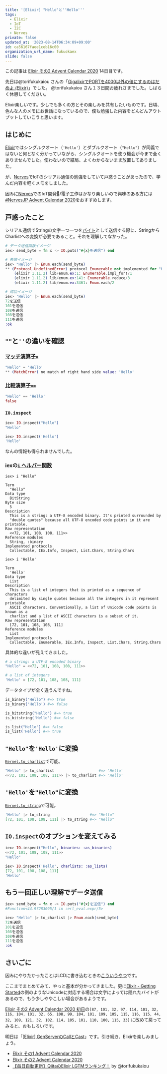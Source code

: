 ```yaml
---
title: '[Elixir] "Hello"と''Hello'''
tags:
  - Elixir
  - IoT
  - I2C
  - Nerves
private: false
updated_at: '2023-08-14T06:34:09+09:00'
id: ca56167faee1ceb16c00
organization_url_name: fukuokaex
slide: false
---
```

この記事は [Elixir その2 Advent Calendar 2020](https://qiita.com/advent-calendar/2020/elixir2) 14日目です。

先日は@torifukukaiou さんの「[GigalixirでPORTを4000以外の値にするのはだめよ (Elixir)](https://qiita.com/torifukukaiou/private/a570e8baa337c73f011a)」でした。
@torifukukaiou さん１３日間お疲れさまでした。しばらく休憩してください。

Elixir楽しいです。少しでも多くの方とその楽しみを共有したいものです。日頃、色んな人のメモにお世話になっているので、僕も勉強した内容をどんどんアウトプットしていこうと思います。

## はじめに

[Elixir](https://elixir-lang.org/)ではシングルクオート（`'Hello'`）とダブルクオート（`"Hello"`）が同義ではないと何となく分かっていながら、シングルクオートを使う機会が今まで全くありませんでした。使わないので結局、よくわからないまま放置してありました。

が、[Nerves](https://www.nerves-project.org/)でIoTのシリアル通信の勉強をしていて戸惑うことがあったので、学んだ内容を軽くメモをしました。

因みに[Nerves](https://www.nerves-project.org/)でのIoT開発/電子工作はかなり楽しいので興味のある方には[#NervesJP Advent Calendar 2020](https://qiita.com/advent-calendar/2020/nervesjp)をおすすめします。

## 戸惑ったこと

シリアル通信でStringの文字一つ一つを[バイト](https://ja.wikipedia.org/wiki/%E3%83%90%E3%82%A4%E3%83%88_(%E6%83%85%E5%A0%B1))として送信する際に、StringからCharlistへの変換が必要であること。それを理解してなかった。

```elixir
# データ送信関数イメージ
iex> send_byte = fn x -> IO.puts("#{x}を送信") end

# 失敗イメージ
iex> "Hello" |> Enum.each(send_byte)
** (Protocol.UndefinedError) protocol Enumerable not implemented for "Hello" of type BitString. This protocol is implemented for the following type(s): RingLogger.CircularBuffer, HashSet, Range, Map, Function, List, Stream, Date.Range, HashDict, GenEvent.Stream, MapSet, File.Stream, IO.Stream
    (elixir 1.11.2) lib/enum.ex:1: Enumerable.impl_for!/1
    (elixir 1.11.2) lib/enum.ex:141: Enumerable.reduce/3
    (elixir 1.11.2) lib/enum.ex:3461: Enum.each/2

# 成功イメージ
iex> 'Hello' |> Enum.each(send_byte)
72を送信
101を送信
108を送信
108を送信
111を送信
:ok
```

## `""`と`''`の違いを確認

### [マッチ演算子`=`](https://elixir-lang.org/getting-started/pattern-matching.html#the-match-operator)

```elixir
"Hello" = 'Hello'
** (MatchError) no match of right hand side value: 'Hello'
```

### [比較演算子`==`](https://elixir-lang.org/getting-started/basic-operators.html)

```elixir
"Hello" == 'Hello'
false
```

### `IO.inspect`

```elixir
iex> IO.inspect("Hello")
"Hello"

iex> IO.inspect('Hello')
'Hello'
```

なんの情報も得られませんでした。

### iexの[`i` ヘルパー関数](https://hexdocs.pm/iex/IEx.Helpers.html)

```
iex> i "Hello"

Term
  "Hello"
Data type
  BitString
Byte size
  5
Description
  This is a string: a UTF-8 encoded binary. It's printed surrounded by
  "double quotes" because all UTF-8 encoded code points in it are printable.
Raw representation
  <<72, 101, 108, 108, 111>>
Reference modules
  String, :binary
Implemented protocols
  Collectable, IEx.Info, Inspect, List.Chars, String.Chars
```

```
iex> i 'Hello'

Term
  'Hello'
Data type
  List
Description
  This is a list of integers that is printed as a sequence of characters
  delimited by single quotes because all the integers in it represent printable
  ASCII characters. Conventionally, a list of Unicode code points is known as a
  charlist and a list of ASCII characters is a subset of it.
Raw representation
  [72, 101, 108, 108, 111]
Reference modules
  List
Implemented protocols
  Collectable, Enumerable, IEx.Info, Inspect, List.Chars, String.Chars
```

具体的な違いが見えてきました。

```elixir
# a string: a UTF-8 encoded binary
"Hello" = <<72, 101, 108, 108, 111>>

# a list of integers
'Hello' = [72, 101, 108, 108, 111]
```

データタイプが全く違うんですね。

```elixir
is_binary("Hello") #=> true
is_binary('Hello') #=> false

is_bitstring("Hello") #=> true
is_bitstring('Hello') #=> false

is_list("Hello") #=> false
is_list('Hello') #=> true
```

## `"Hello"`を`'Hello'`に変換

[`Kernel.to_charlist`](https://hexdocs.pm/elixir/Kernel.html#to_charlist/1)で可能。

```elixir
"Hello" |> to_charlist                    #=> 'Hello'
<<72, 101, 108, 108, 111>> |> to_charlist #=> 'Hello'
```

## `'Hello'`を`"Hello"`に変換

[`Kernel.to_string`](https://hexdocs.pm/elixir/Kernel.html#to_string/1)で可能。

```elixir
'Hello' |> to_string                  #=> "Hello"
[72, 101, 108, 108, 111] |> to_string #=> "Hello"
```

## `IO.inspect`のオプションを変えてみる

```elixir
iex> IO.inspect("Hello", binaries: :as_binaries)
<<72, 101, 108, 108, 111>>
"Hello"

iex> IO.inspect('Hello', charlists: :as_lists)
[72, 101, 108, 108, 111]
'Hello'
```

## もう一回正しい理解でデータ送信

```elixir
iex> send_byte = fn x -> IO.puts("#{x}を送信") end
#Function<44.97283095/1 in :erl_eval.expr/5>

iex> "Hello" |> to_charlist |> Enum.each(send_byte)
72を送信
101を送信
108を送信
108を送信
111を送信
:ok
```

## さいごに

因みにやりたかったことはLCDに書き込むときの[こういうやつ](https://github.com/mnishiguchi/lcd_display/blob/7a4d46adb48261733decd979cd223144034bcb21/lib/lcd_display/hd44780_i2c.ex#L133-L142)です。

ここまでまとめてみて、やっと基本が分かってきました。更に[Elixir - Getting Started](https://elixir-lang.org/getting-started/binaries-strings-and-char-lists.html)の例のようなUnicodeに対応する場合は文字によっては隠れたバイトがあるので、もう少しややこしい場合があるようです。

[Elixir その2 Advent Calendar 2020 初日](https://qiita.com/torifukukaiou/items/badb4725a9c17788f8b1)の`[87, 101, 32, 97, 114, 101, 32, 116, 104, 101, 32, 65, 108, 99, 104, 101, 109, 105, 115, 116, 115, 44, 32, 109, 121, 32, 102, 114, 105, 101, 110, 100, 115, 33]`
に改めて戻ってみると、おもしろいです。

明日は「[[Elixir] GenServerのCallとCast](https://qiita.com/mnishiguchi/private/542ec8bcea454b00a32a)」です。引き続き、Elixirを楽しみましょう。

- [Elixir その1 Advent Calendar 2020](https://qiita.com/advent-calendar/2020/elixir)
- [Elixir その2 Advent Calendar 2020](https://qiita.com/advent-calendar/2020/elixir2)
- [【毎日自動更新】QiitaのElixir LGTMランキング！](https://qiita.com/torifukukaiou/items/1edb3e961acf002478fd) by @torifukukaiou
